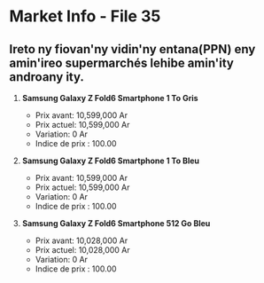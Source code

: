 # Market Info - File 35

## Ireto ny fiovan'ny vidin'ny entana(PPN) eny amin'ireo supermarchés lehibe amin'ity androany ity.

1. **Samsung Galaxy Z Fold6 Smartphone 1 To Gris**
   - Prix avant: 10,599,000 Ar
   - Prix actuel: 10,599,000 Ar
   - Variation: 0 Ar
   - Indice de prix : 100.00

2. **Samsung Galaxy Z Fold6 Smartphone 1 To Bleu**
   - Prix avant: 10,599,000 Ar
   - Prix actuel: 10,599,000 Ar
   - Variation: 0 Ar
   - Indice de prix : 100.00

3. **Samsung Galaxy Z Fold6 Smartphone 512 Go Bleu**
   - Prix avant: 10,028,000 Ar
   - Prix actuel: 10,028,000 Ar
   - Variation: 0 Ar
   - Indice de prix : 100.00


